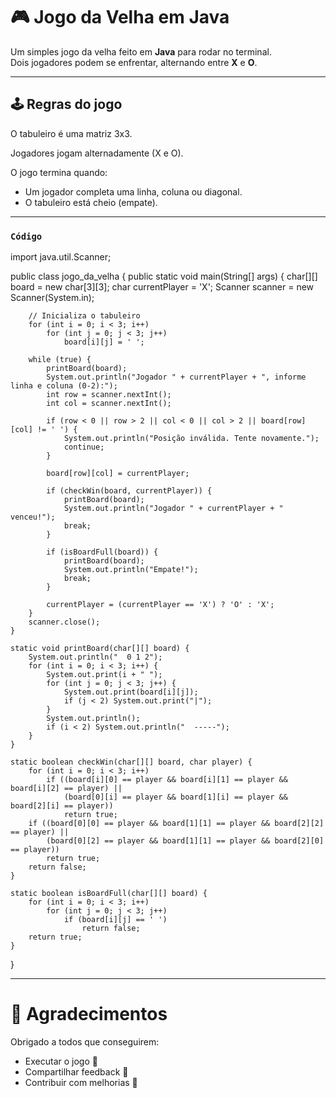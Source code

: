 # 🎮 Jogo da Velha em Java

Um simples jogo da velha feito em **Java** para rodar no terminal.  
Dois jogadores podem se enfrentar, alternando entre **X** e **O**.

---

## 🕹️ Regras do jogo

O tabuleiro é uma matriz 3x3.

Jogadores jogam alternadamente (X e O).

O jogo termina quando:
 - Um jogador completa uma linha, coluna ou diagonal.
 - O tabuleiro está cheio (empate).

---
### `Código`
import java.util.Scanner;

public class jogo_da_velha {
    public static void main(String[] args) {
        char[][] board = new char[3][3];
        char currentPlayer = 'X';
        Scanner scanner = new Scanner(System.in);

        // Inicializa o tabuleiro
        for (int i = 0; i < 3; i++)
            for (int j = 0; j < 3; j++)
                board[i][j] = ' ';

        while (true) {
            printBoard(board);
            System.out.println("Jogador " + currentPlayer + ", informe linha e coluna (0-2):");
            int row = scanner.nextInt();
            int col = scanner.nextInt();

            if (row < 0 || row > 2 || col < 0 || col > 2 || board[row][col] != ' ') {
                System.out.println("Posição inválida. Tente novamente.");
                continue;
            }

            board[row][col] = currentPlayer;

            if (checkWin(board, currentPlayer)) {
                printBoard(board);
                System.out.println("Jogador " + currentPlayer + " venceu!");
                break;
            }

            if (isBoardFull(board)) {
                printBoard(board);
                System.out.println("Empate!");
                break;
            }

            currentPlayer = (currentPlayer == 'X') ? 'O' : 'X';
        }
        scanner.close();
    }

    static void printBoard(char[][] board) {
        System.out.println("  0 1 2");
        for (int i = 0; i < 3; i++) {
            System.out.print(i + " ");
            for (int j = 0; j < 3; j++) {
                System.out.print(board[i][j]);
                if (j < 2) System.out.print("|");
            }
            System.out.println();
            if (i < 2) System.out.println("  -----");
        }
    }

    static boolean checkWin(char[][] board, char player) {
        for (int i = 0; i < 3; i++)
            if ((board[i][0] == player && board[i][1] == player && board[i][2] == player) ||
                (board[0][i] == player && board[1][i] == player && board[2][i] == player))
                return true;
        if ((board[0][0] == player && board[1][1] == player && board[2][2] == player) ||
            (board[0][2] == player && board[1][1] == player && board[2][0] == player))
            return true;
        return false;
    }

    static boolean isBoardFull(char[][] board) {
        for (int i = 0; i < 3; i++)
            for (int j = 0; j < 3; j++)
                if (board[i][j] == ' ')
                    return false;
        return true;
    }
}

---

# 🙌 Agradecimentos

Obrigado a todos que conseguirem:
 - Executar o jogo 🎉
 - Compartilhar feedback 📝
 - Contribuir com melhorias 🚀
